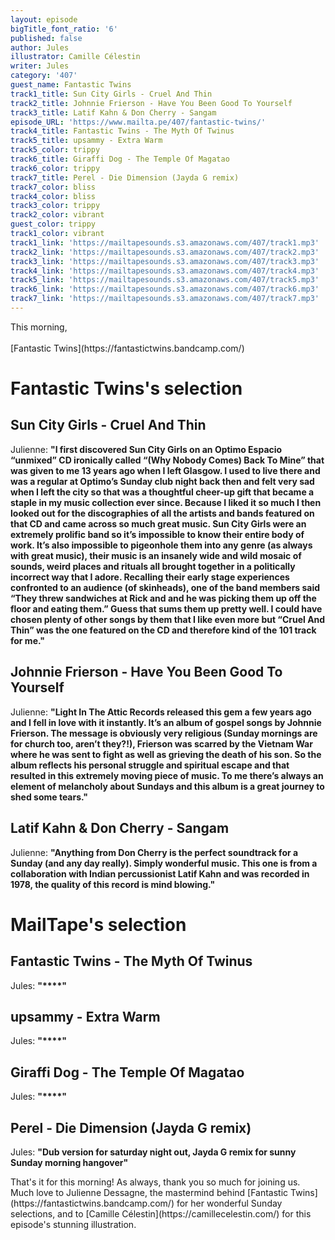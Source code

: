 ```yaml
---
layout: episode
bigTitle_font_ratio: '6'
published: false
author: Jules
illustrator: Camille Célestin
writer: Jules
category: '407'
guest_name: Fantastic Twins
track1_title: Sun City Girls - Cruel And Thin
track2_title: Johnnie Frierson - Have You Been Good To Yourself
track3_title: Latif Kahn & Don Cherry - Sangam
episode_URL: 'https://www.mailta.pe/407/fantastic-twins/'
track4_title: Fantastic Twins - The Myth Of Twinus
track5_title: upsammy - Extra Warm
track5_color: trippy
track6_title: Giraffi Dog - The Temple Of Magatao
track6_color: trippy
track7_title: Perel - Die Dimension (Jayda G remix)
track7_color: bliss
track4_color: bliss
track3_color: trippy
track2_color: vibrant
guest_color: trippy
track1_color: vibrant
track1_link: 'https://mailtapesounds.s3.amazonaws.com/407/track1.mp3'
track2_link: 'https://mailtapesounds.s3.amazonaws.com/407/track2.mp3'
track3_link: 'https://mailtapesounds.s3.amazonaws.com/407/track3.mp3'
track4_link: 'https://mailtapesounds.s3.amazonaws.com/407/track4.mp3'
track5_link: 'https://mailtapesounds.s3.amazonaws.com/407/track5.mp3'
track6_link: 'https://mailtapesounds.s3.amazonaws.com/407/track6.mp3'
track7_link: 'https://mailtapesounds.s3.amazonaws.com/407/track7.mp3'
---
```

<p id="introduction"> This morning, 
<br><br>
[Fantastic Twins](https://fantastictwins.bandcamp.com/)
</p>


# Fantastic Twins's selection

## Sun City Girls - Cruel And Thin
Julienne: **"**I first discovered Sun City Girls on an Optimo Espacio “unmixed” CD ironically called “(Why Nobody Comes) Back To Mine” that was given to me 13 years ago when I left Glasgow. I used to live there and was a regular at Optimo’s Sunday club night back then and felt very sad when I left the city so that was a thoughtful cheer-up gift that became a staple in my music collection ever since. Because I liked it so much I then looked out for the discographies of all the artists and bands featured on that CD and came across so much great music. Sun City Girls were an extremely prolific band so it’s impossible to know their entire body of work. It’s also impossible to pigeonhole them into any genre (as always with great music), their music is an insanely wide and wild mosaic of sounds, weird places and rituals all brought together in a politically incorrect way that I adore. Recalling their early stage experiences confronted to an audience (of skinheads), one of the band members said “They threw sandwiches at Rick and and he was picking them up off the floor and eating them.” Guess that sums them up pretty well. I could have chosen plenty of other songs by them that I like even more but “Cruel And Thin” was the one featured on the CD and therefore kind of the 101 track for me.**"**

## Johnnie Frierson - Have You Been Good To Yourself
Julienne: **"**Light In The Attic Records released this gem a few years ago and I fell in love with it instantly. It’s an album of gospel songs by Johnnie Frierson. The message is obviously very religious (Sunday mornings are for church too, aren’t they?!), Frierson was scarred by the Vietnam War where he was sent to fight as well as grieving the death of his son. So the album reflects his personal struggle and spiritual escape and that resulted in this extremely moving piece of music. To me there’s always an element of melancholy about Sundays and this album is a great journey to shed some tears.**"**

## Latif Kahn & Don Cherry - Sangam
Julienne: **"**Anything from Don Cherry is the perfect soundtrack for a Sunday (and any day really). Simply wonderful music. This one is from a collaboration with Indian percussionist Latif Kahn and was recorded in 1978, the quality of this record is mind blowing.**"**


# MailTape's selection

## Fantastic Twins - The Myth Of Twinus
Jules: **"****"**

## upsammy - Extra Warm
Jules: **"****"**

## Giraffi Dog - The Temple Of Magatao
Jules: **"****"**

## Perel - Die Dimension (Jayda G remix)
Jules: **"**Dub version for saturday night out, Jayda G remix for sunny Sunday morning hangover**"**


<p id="outroduction">That's it for this morning! As always, thank you so much for joining us. Much love to Julienne Dessagne, the mastermind behind [Fantastic Twins](https://fantastictwins.bandcamp.com/) for her wonderful Sunday selections, and to [Camille Célestin](https://camillecelestin.com/) for this episode's stunning illustration.</p>
